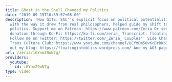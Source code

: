 ```yaml
---
title: Ghost in the Shell Changed my Politics
date: "2019-09-15T10:39:57+08:00"
description: 'How GITS: SAC''s explicit focus on political potentialities, combined
  with the way it drew from real philosophers, helped guide my shift towards a leftist
  politics. Support me on Patreon: https://www.patreon.com/Zeria Or send a one-time
  donation through Ko-Fi: https://ko-fi.com/zeria_ Transcript: floatingintobliss.wordpress.com/2018/12/22/day-9-ghost-in-the-shell-changed-my-politics/
  Follow me on Twitter: https://twitter.com/_Zeria_ Couples'' Side Channel: https://www.youtube.com/channel/UC9mvbU-HNjLzYqx8ZiHsdBw
  Trans Culture Club: https://www.youtube.com/channel/UCfmDm5OvKcDrDKb3F8sxVrw Check
  out my blog: https://floatingintobliss.wordpress.com/ And my AO3 page: https://archiveofourown.org/users/Zeria/works'
url: /zeria/iGYnmZ9uN7g/
providers:
  youtube:
    id: iGYnmZ9uN7g
type: video
---
```

